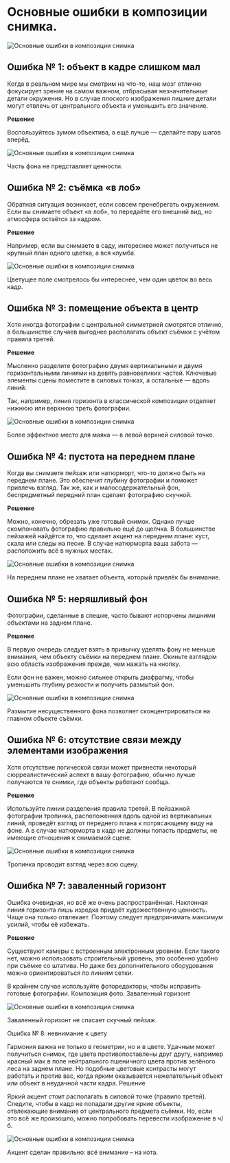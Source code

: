 # Основные ошибки в композиции снимка.
![Основные ошибки в композиции снимка][id1]

## Ошибка № 1: объект в кадре слишком мал
Когда в реальном мире мы смотрим на что-то, наш мозг отлично фокусирует зрение на самом важном, отбрасывая незначительные детали окружения. Но в случае плоского изображения лишние детали могут отвлечь от центрального объекта и уменьшить его значение.

**Решение**

Воспользуйтесь зумом объектива, а ещё лучше — сделайте пару шагов вперёд.

![Основные ошибки в композиции снимка][id2]

Часть фона не представляет ценности. 

## Ошибка № 2: съёмка «в лоб»

Обратная ситуация возникает, если совсем пренебрегать окружением. Если вы снимаете объект «в лоб», то передаёте его внешний вид, но атмосфера остаётся за кадром.

**Решение**

Например, если вы снимаете в саду, интереснее может получиться не крупный план одного цветка, а вся клумба.

![Основные ошибки в композиции снимка][id3]

Цветущее поле смотрелось бы интереснее, чем один цветок во весь кадр.

## Ошибка № 3: помещение объекта в центр
Хотя иногда фотографии с центральной симметрией смотрятся отлично, в большинстве случаев выгоднее располагать объект съёмки с учётом правила третей.

**Решение**

Мысленно разделите фотографию двумя вертикальными и двумя горизонтальными линиями на девять равновеликих частей. Ключевые элементы сцены поместите в силовых точках, а остальные — вдоль линий.

Так, например, линия горизонта в классической композиции отделяет нижнюю или верхнюю треть фотографии.

![Основные ошибки в композиции снимка][id4]

Более эффектное место для маяка — в левой верхней силовой точке.

## Ошибка № 4: пустота на переднем плане

Когда вы снимаете пейзаж или натюрморт, что-то должно быть на переднем плане.  Это обеспечит глубину фотографии и поможет привлечь взгляд. Так же, как и малосодержательный фон, беспредметный передний план сделает фотографию скучной.

**Решение**

Можно, конечно, обрезать уже готовый снимок. Однако лучше скомпоновать фотографию правильно ещё до щелчка. В большинстве пейзажей найдётся то, что сделает акцент на переднем плане: куст, скала или следы на песке. В случае натюрморта ваша забота — расположить всё в нужных местах.

![Основные ошибки в композиции снимка][id5]

На переднем плане не хватает объекта, который привлёк бы внимание.

## Ошибка № 5: неряшливый фон

Фотографии, сделанные в спешке, часто бывают испорчены лишними объектами на заднем плане.

**Решение**

В первую очередь следует взять в привычку уделять фону не меньше внимания, чем объекту съёмки на переднем плане. Окиньте взглядом всю область изображения прежде, чем нажать на кнопку.

Если фон не важен, можно сильнее открыть диафрагму, чтобы уменьшить глубину резкости и получить размытый фон.

![Основные ошибки в композиции снимка][id6]

Размытие несущественного фона позволяет сконцентрироваться на главном объекте съёмки.

## Ошибка № 6: отсутствие связи между элементами изображения

Хотя отсутствие логической связи может привнести некоторый сюрреалистический аспект в вашу фотографию, обычно лучше получаются те снимки, где объекты работают сообща.

**Решение**

Используйте линии разделения правила третей. В пейзажной фотографии тропинка, расположенная вдоль одной из вертикальных линий, проведёт взгляд от переднего плана к потрясающему виду на фоне. А в случае натюрморта в кадр не должны попасть предметы, не имеющие отношения к снимаемой сцене.

![Основные ошибки в композиции снимка][id7]

Тропинка проводит взгляд через всю сцену.

## Ошибка № 7: заваленный горизонт

Ошибка очевидная, но всё же очень распространённая. Наклонная линия горизонта лишь изредка придаёт художественную ценность. Чаще она только отвлекает. Поэтому следует предпринимать максимум усилий, чтобы её избежать.

**Решение**

Существуют камеры с встроенным электронным уровнем. Если такого нет, можно использовать строительный уровень, это особенно удобно при съёмке со штатива. Но даже без дополнительного оборудования можно ориентироваться по линиям сетки.

В крайнем случае используйте фоторедакторы, чтобы исправить готовые фотографии.
Композиция фото. Заваленный горизонт

![Основные ошибки в композиции снимка][id8]

Заваленный горизонт не спасает скучный пейзаж.

Ошибка № 8: невнимание к цвету

Гармония важна не только в геометрии, но и в цвете. Удачным может получиться снимок, где цвета противопоставлены друг другу, например красный мак в поле нейтрального пшеничного цвета против зелёного леса на заднем плане. Но подобные цветовые контрасты могут работать и против вас, когда ярким оказывается нежелательный объект или объект в неудачной части кадра.
Решение

Яркий акцент стоит располагать в силовой точке (правило третей). Следите, чтобы в кадр не попадали другие яркие объекты, отвлекающие внимание от центрального предмета съёмки. Но, если это всё же произошло, можно попробовать перевести изображение в ч/б.

![Основные ошибки в композиции снимка][id9]

Акцент сделан правильно: всё внимание – на кота.

[id1]: /images/Houseworks/Photo/komposition1.jpg 'Основные ошибки в композиции снимка'
[id2]: /images/Houseworks/Photo/komposition2.jpg 'Основные ошибки в композиции снимка'
[id3]: /images/Houseworks/Photo/komposition3.jpg 'Основные ошибки в композиции снимка'
[id4]: /images/Houseworks/Photo/komposition4.jpg 'Основные ошибки в композиции снимка'
[id5]: /images/Houseworks/Photo/komposition5.jpg 'Основные ошибки в композиции снимка'
[id6]: /images/Houseworks/Photo/komposition6.jpg 'Основные ошибки в композиции снимка'
[id7]: /images/Houseworks/Photo/komposition7.jpg 'Основные ошибки в композиции снимка'
[id8]: /images/Houseworks/Photo/komposition8.jpg 'Основные ошибки в композиции снимка'
[id9]: /images/Houseworks/Photo/komposition9.jpg 'Основные ошибки в композиции снимка'
